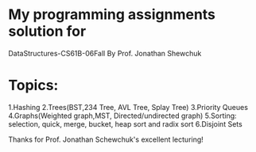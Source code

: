 # My programming assignments solution for
DataStructures-CS61B-06Fall By Prof. Jonathan Shewchuk
# Topics:
1.Hashing
2.Trees(BST,234 Tree, AVL Tree, Splay Tree)
3.Priority Queues
4.Graphs(Weighted graph,MST, Directed/undirected graph)
5.Sorting: selection, quick, merge, bucket, heap sort and radix sort
6.Disjoint Sets

Thanks for Prof. Jonathan Schewchuk's excellent lecturing!
